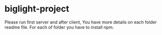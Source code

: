 # biglight-project

Please run first server and after client, You have more details on each folder readme file.
For each of folder you have to install npm.
